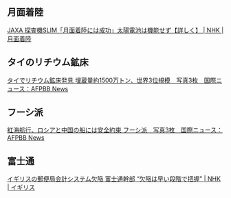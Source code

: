 ## 月面着陸

[JAXA 探査機SLIM「月面着陸には成功」太陽電池は機能せず【詳しく】 | NHK | 月面着陸](https://www3.nhk.or.jp/news/html/20240119/k10014327201000.html)

## タイのリチウム鉱床

[タイでリチウム鉱床発見 埋蔵量約1500万トン、世界3位規模　写真3枚　国際ニュース：AFPBB News](https://www.afpbb.com/articles/-/3501166)

## フーシ派

[紅海航行、ロシアと中国の船には安全約束 フーシ派　写真3枚　国際ニュース：AFPBB News](https://www.afpbb.com/articles/-/3501163)

## 富士通

[イギリスの郵便局会計システム欠陥 富士通幹部 “欠陥は早い段階で把握” | NHK | イギリス](https://www3.nhk.or.jp/news/html/20240120/k10014328251000.html)
